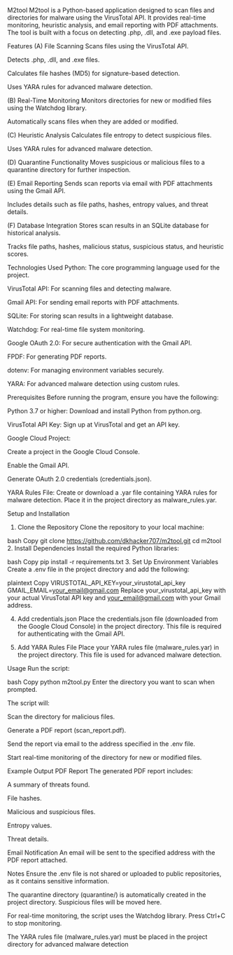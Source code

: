 M2tool
M2tool is a Python-based application designed to scan files and directories for malware using the VirusTotal API. It provides real-time monitoring, heuristic analysis, and email reporting with PDF attachments. The tool is built with a focus on detecting .php, .dll, and .exe payload files.

Features
(A) File Scanning
Scans files using the VirusTotal API.

Detects .php, .dll, and .exe files.

Calculates file hashes (MD5) for signature-based detection.

Uses YARA rules for advanced malware detection.

(B) Real-Time Monitoring
Monitors directories for new or modified files using the Watchdog library.

Automatically scans files when they are added or modified.

(C) Heuristic Analysis
Calculates file entropy to detect suspicious files.

Uses YARA rules for advanced malware detection.

(D) Quarantine Functionality
Moves suspicious or malicious files to a quarantine directory for further inspection.

(E) Email Reporting
Sends scan reports via email with PDF attachments using the Gmail API.

Includes details such as file paths, hashes, entropy values, and threat details.

(F) Database Integration
Stores scan results in an SQLite database for historical analysis.

Tracks file paths, hashes, malicious status, suspicious status, and heuristic scores.

Technologies Used
Python: The core programming language used for the project.

VirusTotal API: For scanning files and detecting malware.

Gmail API: For sending email reports with PDF attachments.

SQLite: For storing scan results in a lightweight database.

Watchdog: For real-time file system monitoring.

Google OAuth 2.0: For secure authentication with the Gmail API.

FPDF: For generating PDF reports.

dotenv: For managing environment variables securely.

YARA: For advanced malware detection using custom rules.

Prerequisites
Before running the program, ensure you have the following:

Python 3.7 or higher: Download and install Python from python.org.

VirusTotal API Key: Sign up at VirusTotal and get an API key.

Google Cloud Project:

Create a project in the Google Cloud Console.

Enable the Gmail API.

Generate OAuth 2.0 credentials (credentials.json).

YARA Rules File: Create or download a .yar file containing YARA rules for malware detection. Place it in the project directory as malware_rules.yar.

Setup and Installation
1. Clone the Repository
Clone the repository to your local machine:

bash
Copy
git clone https://github.com/dkhacker707/m2tool.git
cd m2tool
2. Install Dependencies
Install the required Python libraries:

bash
Copy
pip install -r requirements.txt
3. Set Up Environment Variables
Create a .env file in the project directory and add the following:

plaintext
Copy
VIRUSTOTAL_API_KEY=your_virustotal_api_key
GMAIL_EMAIL=your_email@gmail.com
Replace your_virustotal_api_key with your actual VirusTotal API key and your_email@gmail.com with your Gmail address.

4. Add credentials.json
Place the credentials.json file (downloaded from the Google Cloud Console) in the project directory. This file is required for authenticating with the Gmail API.

5. Add YARA Rules File
Place your YARA rules file (malware_rules.yar) in the project directory. This file is used for advanced malware detection.

Usage
Run the script:

bash
Copy
python m2tool.py
Enter the directory you want to scan when prompted.

The script will:

Scan the directory for malicious files.

Generate a PDF report (scan_report.pdf).

Send the report via email to the address specified in the .env file.

Start real-time monitoring of the directory for new or modified files.

Example Output
PDF Report
The generated PDF report includes:

A summary of threats found.

File hashes.

Malicious and suspicious files.

Entropy values.

Threat details.

Email Notification
An email will be sent to the specified address with the PDF report attached.

Notes
Ensure the .env file is not shared or uploaded to public repositories, as it contains sensitive information.

The quarantine directory (quarantine/) is automatically created in the project directory. Suspicious files will be moved here.

For real-time monitoring, the script uses the Watchdog library. Press Ctrl+C to stop monitoring.

The YARA rules file (malware_rules.yar) must be placed in the project directory for advanced malware detection
